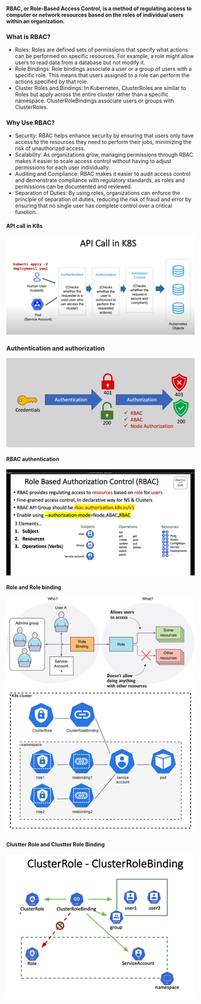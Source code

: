 #### RBAC, or Role-Based Access Control, is a method of regulating access to computer or network resources based on the roles of individual users within an organization.
### What is RBAC?
- Roles: Roles are defined sets of permissions that specify what actions can be performed on specific resources. For example, a role might allow users to read data from a database but not modify it.
- Role Bindings: Role bindings associate a user or a group of users with a specific role. This means that users assigned to a role can perform the actions specified by that role.
- Cluster Roles and Bindings: In Kubernetes, ClusterRoles are similar to Roles but apply across the entire cluster rather than a specific namespace. ClusterRoleBindings associate users or groups with ClusterRoles.

### Why Use RBAC?
- Security: RBAC helps enhance security by ensuring that users only have access to the resources they need to perform their jobs, minimizing the risk of unauthorized access.
- Scalability: As organizations grow, managing permissions through RBAC makes it easier to scale access control without having to adjust permissions for each user individually.
- Auditing and Compliance: RBAC makes it easier to audit access control and demonstrate compliance with regulatory standards, as roles and permissions can be documented and reviewed.
- Separation of Duties: By using roles, organizations can enforce the principle of separation of duties, reducing the risk of fraud and error by ensuring that no single user has complete control over a critical function.
#### API call in K8s
![k8s api call](https://github.com/Ankithv007/Kubernetes/blob/main/K8s%20RBAC/images/k8s%20api%20call.png)
### Authentication and authorization 
![Authentication](https://github.com/Ankithv007/Kubernetes/blob/main/K8s%20RBAC/images/authentication%201.png)
#### RBAC authentication
![rbac authentication](https://github.com/Ankithv007/Kubernetes/blob/main/K8s%20RBAC/images/rbac%20authentication.png)
####  Role and Role binding
![Role and Role binding](https://github.com/Ankithv007/Kubernetes/blob/main/K8s%20RBAC/images/role%20and%20role%20binding.jpg)
![Role and Role binding](https://github.com/Ankithv007/Kubernetes/blob/main/K8s%20RBAC/images/role%20n%20role%20binding.png)
#### Clustter Role and Clustter Role Binding
![clustter role and binding](https://github.com/Ankithv007/Kubernetes/blob/main/K8s%20RBAC/images/clustter%20role%20and%20binding.png)

